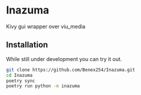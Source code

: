 # Inazuma

Kivy gui wrapper over viu_media

## Installation
While still under development you can try it out.

```bash
git clone https://github.com/Benex254/Inazuma.git
cd Inazuma
poetry sync 
poetry run python -m inazuma
```

